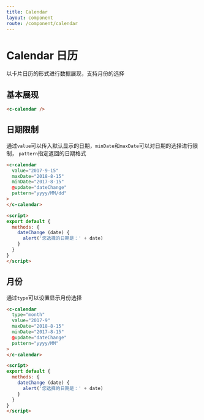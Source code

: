 ```yaml
---
title: Calendar
layout: component
route: /component/calendar
---
```


# Calendar 日历

以卡片日历的形式进行数据展现，支持月份的选择

## 基本展现


```html
<c-calendar />
```


## 日期限制

通过`value`可以传入默认显示的日期，`minDate`和`maxDate`可以对日期的选择进行限制， `pattern`指定返回的日期格式

```html
<c-calendar
  value="2017-9-15"
  maxDate="2018-8-15"
  minDate="2017-8-15"
  @update="dateChange"
  pattern="yyyy/MM/dd"
>
</c-calendar>

<script>
export default {
  methods: {
    dateChange (date) {
      alert('您选择的日期是：' + date)
    }
  }
}
</script>
```

## 月份

通过`type`可以设置显示月份选择

```html
<c-calendar
  type="month"
  value="2017-9"
  maxDate="2018-8-15"
  minDate="2017-8-15"
  @update="dateChange"
  pattern="yyyy/MM"
>
</c-calendar>

<script>
export default {
  methods: {
    dateChange (date) {
      alert('您选择的日期是：' + date)
    }
  }
}
</script>
```
